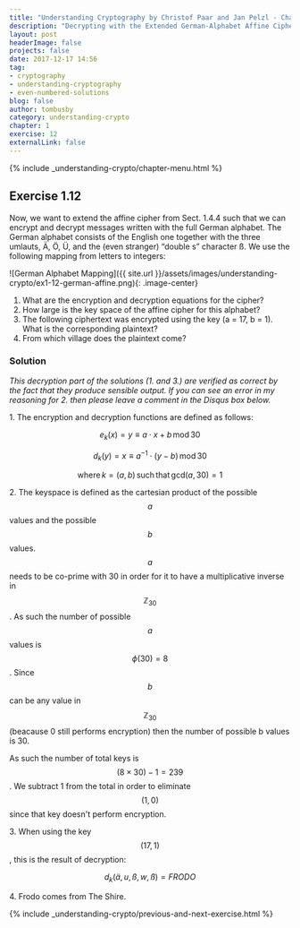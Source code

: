 ```yaml
---
title: "Understanding Cryptography by Christof Paar and Jan Pelzl - Chapter 1 Solutions - Ex1.12"
description: "Decrypting with the Extended German-Alphabet Affine Cipher"
layout: post
headerImage: false
projects: false
date: 2017-12-17 14:56
tag:
- cryptography
- understanding-cryptography
- even-numbered-solutions
blog: false
author: tombusby
category: understanding-crypto
chapter: 1
exercise: 12
externalLink: false
---
```


{% include _understanding-crypto/chapter-menu.html %}

## Exercise 1.12

Now, we want to extend the affine cipher from Sect. 1.4.4 such that we can encrypt and decrypt messages written with the full German alphabet. The German alphabet consists of the English one together with the three umlauts, Ä, Ö, Ü, and the (even stranger) “double s” character ß. We use the following mapping from letters to integers:

![German Alphabet Mapping]({{ site.url }}/assets/images/understanding-crypto/ex1-12-german-affine.png){: .image-center}

1. What are the encryption and decryption equations for the cipher?
2. How large is the key space of the affine cipher for this alphabet?
3. The following ciphertext was encrypted using the key (a = 17, b = 1). What is the corresponding plaintext?
4. From which village does the plaintext come?

### Solution

*This decryption part of the solutions (1. and 3.) are verified as correct by the fact that they produce sensible output. If you can see an error in my reasoning for 2. then please leave a comment in the Disqus box below.*

1\. The encryption and decryption functions are defined as follows:

$$ e_k(x) = y \equiv a ⋅ x + b\,\mathrm{mod}\,30 $$

$$ d_k(y) = x \equiv a^{-1} ⋅ (y - b)\,\mathrm{mod}\,30 $$

$$ \mathsf{where}\, k = (a, b)\,\mathsf{such\,that}\,\mathrm{gcd}(a, 30) = 1 $$

2\. The keyspace is defined as the cartesian product of the possible $$a$$ values and the possible $$b$$ values. $$a$$ needs to be co-prime with 30 in order for it to have a multiplicative inverse in $$\mathbb{Z}_{30}$$. As such the number of possible $$a$$ values is $$\phi(30) = 8$$. Since $$b$$ can be any value in $$\mathbb{Z}_{30}$$ (beacause 0 still performs encryption) then the number of possible b values is 30.

As such the number of total keys is $$ (8 \times 30) - 1 = 239$$. We subtract 1 from the total in order to eliminate $$(1, 0)$$ since that key doesn't perform encryption.

3\. When using the key $$ (17, 1) $$, this is the result of decryption:

$$ d_k(ä, u, ß, w, ß) = FRODO $$

4\. Frodo comes from The Shire.

{% include _understanding-crypto/previous-and-next-exercise.html %}
